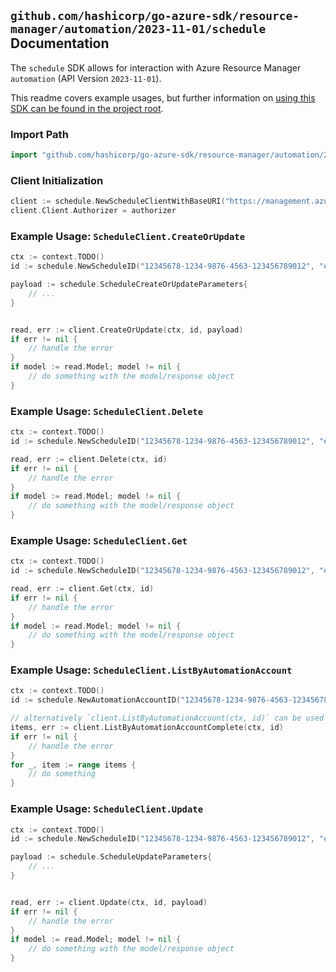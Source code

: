 
## `github.com/hashicorp/go-azure-sdk/resource-manager/automation/2023-11-01/schedule` Documentation

The `schedule` SDK allows for interaction with Azure Resource Manager `automation` (API Version `2023-11-01`).

This readme covers example usages, but further information on [using this SDK can be found in the project root](https://github.com/hashicorp/go-azure-sdk/tree/main/docs).

### Import Path

```go
import "github.com/hashicorp/go-azure-sdk/resource-manager/automation/2023-11-01/schedule"
```


### Client Initialization

```go
client := schedule.NewScheduleClientWithBaseURI("https://management.azure.com")
client.Client.Authorizer = authorizer
```


### Example Usage: `ScheduleClient.CreateOrUpdate`

```go
ctx := context.TODO()
id := schedule.NewScheduleID("12345678-1234-9876-4563-123456789012", "example-resource-group", "automationAccountValue", "scheduleValue")

payload := schedule.ScheduleCreateOrUpdateParameters{
	// ...
}


read, err := client.CreateOrUpdate(ctx, id, payload)
if err != nil {
	// handle the error
}
if model := read.Model; model != nil {
	// do something with the model/response object
}
```


### Example Usage: `ScheduleClient.Delete`

```go
ctx := context.TODO()
id := schedule.NewScheduleID("12345678-1234-9876-4563-123456789012", "example-resource-group", "automationAccountValue", "scheduleValue")

read, err := client.Delete(ctx, id)
if err != nil {
	// handle the error
}
if model := read.Model; model != nil {
	// do something with the model/response object
}
```


### Example Usage: `ScheduleClient.Get`

```go
ctx := context.TODO()
id := schedule.NewScheduleID("12345678-1234-9876-4563-123456789012", "example-resource-group", "automationAccountValue", "scheduleValue")

read, err := client.Get(ctx, id)
if err != nil {
	// handle the error
}
if model := read.Model; model != nil {
	// do something with the model/response object
}
```


### Example Usage: `ScheduleClient.ListByAutomationAccount`

```go
ctx := context.TODO()
id := schedule.NewAutomationAccountID("12345678-1234-9876-4563-123456789012", "example-resource-group", "automationAccountValue")

// alternatively `client.ListByAutomationAccount(ctx, id)` can be used to do batched pagination
items, err := client.ListByAutomationAccountComplete(ctx, id)
if err != nil {
	// handle the error
}
for _, item := range items {
	// do something
}
```


### Example Usage: `ScheduleClient.Update`

```go
ctx := context.TODO()
id := schedule.NewScheduleID("12345678-1234-9876-4563-123456789012", "example-resource-group", "automationAccountValue", "scheduleValue")

payload := schedule.ScheduleUpdateParameters{
	// ...
}


read, err := client.Update(ctx, id, payload)
if err != nil {
	// handle the error
}
if model := read.Model; model != nil {
	// do something with the model/response object
}
```
